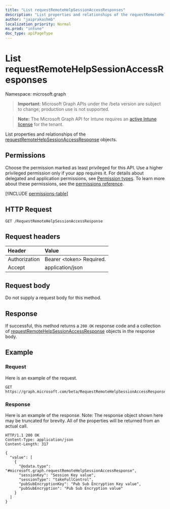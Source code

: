 ```yaml
---
title: "List requestRemoteHelpSessionAccessResponses"
description: "List properties and relationships of the requestRemoteHelpSessionAccessResponse objects."
author: "jaiprakashmb"
localization_priority: Normal
ms.prod: "intune"
doc_type: apiPageType
---
```


# List requestRemoteHelpSessionAccessResponses

Namespace: microsoft.graph

> **Important:** Microsoft Graph APIs under the /beta version are subject to change; production use is not supported.

> **Note:** The Microsoft Graph API for Intune requires an [active Intune license](https://go.microsoft.com/fwlink/?linkid=839381) for the tenant.

List properties and relationships of the [requestRemoteHelpSessionAccessResponse](../resources/intune-remoteassistance-requestremotehelpsessionaccessresponse.md) objects.

## Permissions
Choose the permission marked as least privileged for this API. Use a higher privileged permission only if your app requires it. For details about delegated and application permissions, see [Permission types](/graph/permissions-overview#permission-types). To learn more about these permissions, see the [permissions reference](/graph/permissions-reference).

<!-- { "blockType": "permissions", "name": "intune_remoteassistance_requestremotehelpsessionaccessresponse_list" } -->
[!INCLUDE [permissions-table](../includes/permissions/intune-remoteassistance-requestremotehelpsessionaccessresponse-list-permissions.md)]

## HTTP Request
<!-- {
  "blockType": "ignored"
}
-->
``` http
GET /RequestRemoteHelpSessionAccessResponse
```

## Request headers
|Header|Value|
|:---|:---|
|Authorization|Bearer &lt;token&gt; Required.|
|Accept|application/json|

## Request body
Do not supply a request body for this method.

## Response
If successful, this method returns a `200 OK` response code and a collection of [requestRemoteHelpSessionAccessResponse](../resources/intune-remoteassistance-requestremotehelpsessionaccessresponse.md) objects in the response body.

## Example

### Request
Here is an example of the request.
``` http
GET https://graph.microsoft.com/beta/RequestRemoteHelpSessionAccessResponse
```

### Response
Here is an example of the response. Note: The response object shown here may be truncated for brevity. All of the properties will be returned from an actual call.
``` http
HTTP/1.1 200 OK
Content-Type: application/json
Content-Length: 317

{
  "value": [
    {
      "@odata.type": "#microsoft.graph.requestRemoteHelpSessionAccessResponse",
      "sessionKey": "Session Key value",
      "sessionType": "takeFullControl",
      "pubSubEncryptionKey": "Pub Sub Encryption Key value",
      "pubSubEncryption": "Pub Sub Encryption value"
    }
  ]
}
```
